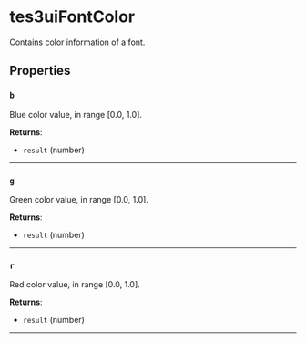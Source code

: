 <!---
	This file is autogenerated. Do not edit this file manually. Your changes will be ignored.
	More information: https://github.com/MWSE/MWSE/tree/master/docs
-->

# tes3uiFontColor

Contains color information of a font.

## Properties

### `b`

Blue color value, in range [0.0, 1.0].

**Returns**:

* `result` (number)

***

### `g`

Green color value, in range [0.0, 1.0].

**Returns**:

* `result` (number)

***

### `r`

Red color value, in range [0.0, 1.0].

**Returns**:

* `result` (number)

***

